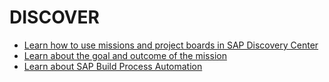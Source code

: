 # DISCOVER

* [Learn how to use missions and project boards in SAP Discovery Center](../discover/how-to-use-missions/README.md)
* [Learn about the goal and outcome of the mission](../discover/goal-and-outcome-of-mission/README.md)
* [Learn about SAP Build Process Automation](../discover/build-process-automation/README.md)
